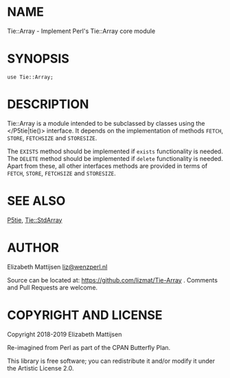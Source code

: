 NAME
====

Tie::Array - Implement Perl's Tie::Array core module

SYNOPSIS
========

    use Tie::Array;

DESCRIPTION
===========

Tie::Array is a module intended to be subclassed by classes using the </P5tie|tie()> interface. It depends on the implementation of methods `FETCH`, `STORE`, `FETCHSIZE` and `STORESIZE`.

The `EXISTS` method should be implemented if `exists` functionality is needed. The `DELETE` method should be implemented if `delete` functionality is needed. Apart from these, all other interfaces methods are provided in terms of `FETCH`, `STORE`, `FETCHSIZE` and `STORESIZE`.

SEE ALSO
========

[P5tie](P5tie), [Tie::StdArray](Tie::StdArray)

AUTHOR
======

Elizabeth Mattijsen <liz@wenzperl.nl>

Source can be located at: https://github.com/lizmat/Tie-Array . Comments and Pull Requests are welcome.

COPYRIGHT AND LICENSE
=====================

Copyright 2018-2019 Elizabeth Mattijsen

Re-imagined from Perl as part of the CPAN Butterfly Plan.

This library is free software; you can redistribute it and/or modify it under the Artistic License 2.0.

